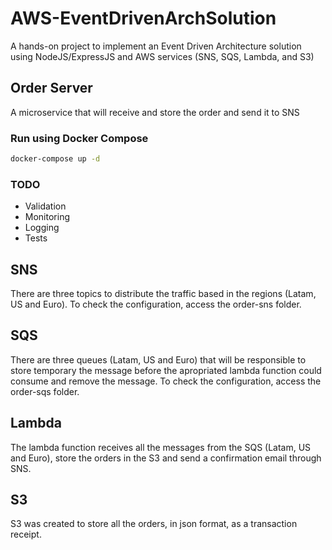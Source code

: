 # AWS-EventDrivenArchSolution

A hands-on project to implement an Event Driven Architecture solution using NodeJS/ExpressJS and AWS services (SNS, SQS, Lambda, and S3)

## Order Server

A microservice that will receive and store the order and send it to SNS

### Run using Docker Compose

```sh
docker-compose up -d
```

### TODO

- Validation
- Monitoring
- Logging
- Tests

## SNS

There are three topics to distribute the traffic based in the regions (Latam, US and Euro). To check the configuration, access the order-sns folder.

## SQS

There are three queues (Latam, US and Euro) that will be responsible to store temporary the message before the apropriated lambda function could consume and remove the message. To check the configuration, access the order-sqs folder.

## Lambda

The lambda function receives all the messages from the SQS (Latam, US and Euro), store the orders in the S3 and send a confirmation email through SNS.

## S3

S3 was created to store all the orders, in json format, as a transaction receipt.